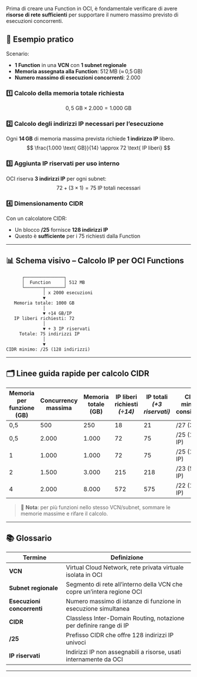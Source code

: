 Prima di creare una Function in OCI, è fondamentale verificare di avere **risorse di rete sufficienti** per supportare il numero massimo previsto di esecuzioni concorrenti.

## 🧮 Esempio pratico

Scenario:

- **1 Function** in una **VCN** con **1 subnet regionale**
- **Memoria assegnata alla Function**: 512 MB (≈ 0,5 GB)
- **Numero massimo di esecuzioni concorrenti**: 2.000

### 1️⃣ Calcolo della memoria totale richiesta

$$ 0,5 \text{ GB} \times 2.000 = 1.000 \text{ GB} $$

### 2️⃣ Calcolo degli indirizzi IP necessari per l’esecuzione

Ogni **14 GB** di memoria massima prevista richiede **1 indirizzo IP** libero.  
$$ \frac{1.000 \text{ GB}}{14} \approx 72 \text{ IP liberi} $$

### 3️⃣ Aggiunta IP riservati per uso interno

OCI riserva **3 indirizzi IP** per ogni subnet: $$ 72 + (3 \times 1) = 75 \text{ IP totali necessari} $$

### 4️⃣ Dimensionamento CIDR

Con un calcolatore CIDR:

- Un blocco **/25** fornisce **128 indirizzi IP**
- Questo è **sufficiente** per i 75 richiesti dalla Function

---

## 📊 Schema visivo – Calcolo IP per OCI Functions

```
      ┌───────────────┐
      │  Function     │ 512 MB
      └───────┬───────┘
              │ x 2000 esecuzioni
              ▼
   Memoria totale: 1000 GB
              │
              ▼ ÷14 GB/IP
   IP liberi richiesti: 72
              │
              ▼ + 3 IP riservati
     Totale: 75 indirizzi IP
              │
              ▼
CIDR minimo: /25 (128 indirizzi)
```

---

## 🗂 Linee guida rapide per calcolo CIDR

|Memoria per funzione (GB)|Concurrency massima|Memoria totale (GB)|IP liberi richiesti _(÷14)_|IP totali _(+3 riservati)_|CIDR minimo consigliato|
|---|---|---|---|---|---|
|0,5|500|250|18|21|/27 (32 IP)|
|0,5|2.000|1.000|72|75|/25 (128 IP)|
|1|1.000|1.000|72|75|/25 (128 IP)|
|2|1.500|3.000|215|218|/23 (512 IP)|
|4|2.000|8.000|572|575|/22 (1.024 IP)|

> 🔹 **Nota**: per più funzioni nello stesso VCN/subnet, sommare le memorie massime e rifare il calcolo.

---

## 📚 Glossario

|Termine|Definizione|
|---|---|
|**VCN**|Virtual Cloud Network, rete privata virtuale isolata in OCI|
|**Subnet regionale**|Segmento di rete all’interno della VCN che copre un’intera regione OCI|
|**Esecuzioni concorrenti**|Numero massimo di istanze di funzione in esecuzione simultanea|
|**CIDR**|Classless Inter-Domain Routing, notazione per definire range di IP|
|**/25**|Prefisso CIDR che offre 128 indirizzi IP univoci|
|**IP riservati**|Indirizzi IP non assegnabili a risorse, usati internamente da OCI|

---
